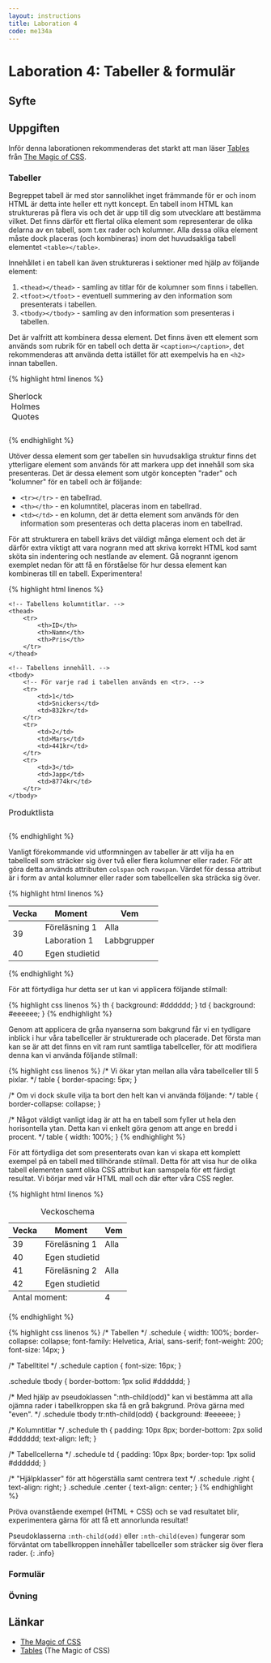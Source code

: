 ```yaml
---
layout: instructions
title: Laboration 4
code: me134a
---
```


# Laboration 4: Tabeller & formulär

## Syfte


## Uppgiften

Inför denna laborationen rekommenderas det starkt att man läser [Tables][tables] från [The Magic of CSS][magic of css].

### Tabeller

Begreppet tabell är med stor sannolikhet inget främmande för er och inom HTML är detta inte heller ett nytt koncept. En tabell inom HTML kan struktureras på flera vis och det är upp till dig som utvecklare att bestämma vilket. Det finns därför ett flertal olika element som representerar de olika delarna av en tabell, som t.ex rader och kolumner. Alla dessa olika element måste dock placeras (och kombineras) inom det huvudsakliga tabell elementet `<table></table>`.

Innehållet i en tabell kan även struktureras i sektioner med hjälp av följande element:

1. `<thead></thead>` - samling av titlar för de kolumner som finns i tabellen.
2. `<tfoot></tfoot>` - eventuell summering av den information som presenterats i tabellen.
3. `<tbody></tbody>` - samling av den information som presenteras i tabellen.

Det är valfritt att kombinera dessa element. Det finns även ett element som används som rubrik för en tabell och detta är `<caption></caption>`, det rekommenderas att använda detta istället för att exempelvis ha en `<h2>` innan tabellen.

{% highlight html linenos %}
<!-- Exempel -->
<table>
    <!-- Rubriken placeras överst. -->
    <caption>Sherlock Holmes Quotes</caption>
    <thead>
        <!-- Kolumntitlar -->
    </thead>
    <tfoot>
        <!-- Summering av innehåll. -->
    </tfoot>
    <tbody>
        <!-- Det innehåll som ska presenteras. -->
    </tbody>
</table>
{% endhighlight %}

Utöver dessa element som ger tabellen sin huvudsakliga struktur finns det ytterligare element som används för att markera upp det innehåll som ska presenteras. Det är dessa element som utgör koncepten "rader" och "kolumner" för en tabell och är följande:

* `<tr></tr>` - en tabellrad.
* `<th></th>` - en kolumntitel, placeras inom en tabellrad.
* `<td></td>` - en kolumn, det är detta element som används för den information som presenteras och detta placeras inom en tabellrad.

För att strukturera en tabell krävs det väldigt många element och det är därför extra viktigt att vara nogrann med att skriva korrekt HTML kod samt sköta sin indentering och nestlande av element. Gå nogrannt igenom exemplet nedan för att få en förståelse för hur dessa element kan kombineras till en tabell. Experimentera!

{% highlight html linenos %}
<table>
    <!-- Tabellens rubrik. -->
    <caption>Produktlista</caption>
    
    <!-- Tabellens kolumntitlar. -->
    <thead>
        <tr>
            <th>ID</th>
            <th>Namn</th>
            <th>Pris</th>
        </tr>
    </thead>

    <!-- Tabellens innehåll. -->
    <tbody>
        <!-- För varje rad i tabellen används en <tr>. -->
        <tr>
            <td>1</td>
            <td>Snickers</td>
            <td>832kr</td>
        </tr>
        <tr>
            <td>2</td>
            <td>Mars</td>
            <td>441kr</td>
        </tr>
        <tr>
            <td>3</td>
            <td>Japp</td>
            <td>8774kr</td>
        </tr>
    </tbody>
</table>
{% endhighlight %}

Vanligt förekommande vid utformningen av tabeller är att vilja ha en tabellcell som sträcker sig över två eller flera kolumner eller rader. För att göra detta används attributen `colspan` och `rowspan`. Värdet för dessa attribut är i form av antal kolumner eller rader som tabellcellen ska sträcka sig över.

{% highlight html linenos %}
<table>
    <thead>
        <tr>
            <th>Vecka</th>
            <th>Moment</th>
            <th>Vem</th>
        </tr>
    </thead>
    <tbody>
        <tr>
            <!-- Denna tabellcell sträcker sig över två rader. -->
            <td rowspan="2">39</td>
            <td>Föreläsning 1</td>
            <td>Alla</td>
        </tr>
        <tr>
            <!--
                Vi utelämnar veckan eftersom ovanstående <td>
                sträcker sig över två rader.
            -->
            <td>Laboration 1</td>
            <td>Labbgrupper</td>
        </tr>
        <tr>
            <td>40</td>
            <!-- Denna tabellcell sträcker sig över två kolumner. -->
            <td colspan="2">Egen studietid</td>
        </tr>
    </tbody>
</table>
{% endhighlight %}

För att förtydliga hur detta ser ut kan vi applicera följande stilmall:

{% highlight css linenos %}
th {
    background: #dddddd;
}
td {
    background: #eeeeee;
}
{% endhighlight %}

Genom att applicera de gråa nyanserna som bakgrund får vi en tydligare inblick i hur våra tabellceller är strukturerade och placerade. Det första man kan se är att det finns en vit ram runt samtliga tabellceller, för att modifiera denna kan vi använda följande stilmall:

{% highlight css linenos %}
/* Vi ökar ytan mellan alla våra tabellceller till 5 pixlar. */
table {
    border-spacing: 5px;
}

/* Om vi dock skulle vilja ta bort den helt kan vi använda följande: */
table {
    border-collapse: collapse;
}

/*
    Något väldigt vanligt idag är att ha en tabell som
    fyller ut hela den horisontella ytan. Detta kan vi
    enkelt göra genom att ange en bredd i procent.
*/
table {
    width: 100%;
}
{% endhighlight %}

För att förtydliga det som presenterats ovan kan vi skapa ett komplett exempel på en tabell med tillhörande stilmall. Detta för att visa hur de olika tabell elementen samt olika CSS attribut kan samspela för ett färdigt resultat. Vi börjar med vår HTML mall och där efter våra CSS regler.

{% highlight html linenos %}
<!-- Använd en klass eller ett id om ni har flera tabeller med olika stilmallar. -->
<table class="schedule">
    <!-- Tabelltitel -->
    <caption>Veckoschema</caption>
    <!-- Kolumntitlar -->
    <thead>
        <tr>
            <th class="center">Vecka</th>
            <th>Moment</th>
            <th>Vem</th>
        </tr>
    </thead>
    <!--
        Exempel på användning av en tabellfot, observera
        att denna placeras efter <thead> men hamnar trots
        detta längst ner rent visuellt i webbläsaren.
    -->
    <tfoot>
        <tr>
            <td colspan="2" class="right">Antal moment:</td>
            <td class="center">4</td>
        </tr>
    </tfoot>
    <!-- Tabellkroppen -->
    <tbody>
        <tr>
            <td class="center">39</td>
            <td>Föreläsning 1</td>
            <td>Alla</td>
        </tr>
        <tr>
            <td class="center">40</td>
            <td colspan="2">Egen studietid</td>
        </tr>
        <tr>
            <td class="center">41</td>
            <td>Föreläsning 2</td>
            <td>Alla</td>
        </tr>
        <tr>
            <td class="center">42</td>
            <td colspan="2">Egen studietid</td>
        </tr>
    </tbody>
</table>
{% endhighlight %}

{% highlight css linenos %}
/* Tabellen */
.schedule {
    width: 100%;
    border-collapse: collapse;
    font-family: Helvetica, Arial, sans-serif;
    font-weight: 200;
    font-size: 14px;
}

/* Tabelltitel */
.schedule caption {
    font-size: 16px;
}

.schedule tbody {
    border-bottom: 1px solid #dddddd;
}

/*
    Med hjälp av pseudoklassen ":nth-child(odd)" kan
    vi bestämma att alla ojämna rader i tabellkroppen
    ska få en grå bakgrund. Pröva gärna med "even".
*/
.schedule tbody tr:nth-child(odd) {
    background: #eeeeee;
}

/* Kolumntitlar */
.schedule th {
    padding: 10px 8px;
    border-bottom: 2px solid #dddddd;
    text-align: left;
}

/* Tabellcellerna */
.schedule td {
   padding: 10px 8px; 
   border-top: 1px solid #dddddd;
}

/* "Hjälpklasser" för att högerställa samt centrera text */
.schedule .right { text-align: right; }
.schedule .center { text-align: center; }
{% endhighlight %}

Pröva ovanstående exempel (HTML + CSS) och se vad resultatet blir, experimentera gärna för att få ett annorlunda resultat!

Pseudoklasserna `:nth-child(odd)` eller `:nth-child(even)` fungerar som förväntat om tabellkroppen innehåller tabellceller som sträcker sig över flera rader.
{: .info}

### Formulär



### Övning



## Länkar

* [The Magic of CSS][magic of css]
* [Tables][tables] (The Magic of CSS)

[magic of css]: http://adamschwartz.co/magic-of-css/
[tables]: http://adamschwartz.co/magic-of-css/chapters/3-tables/

